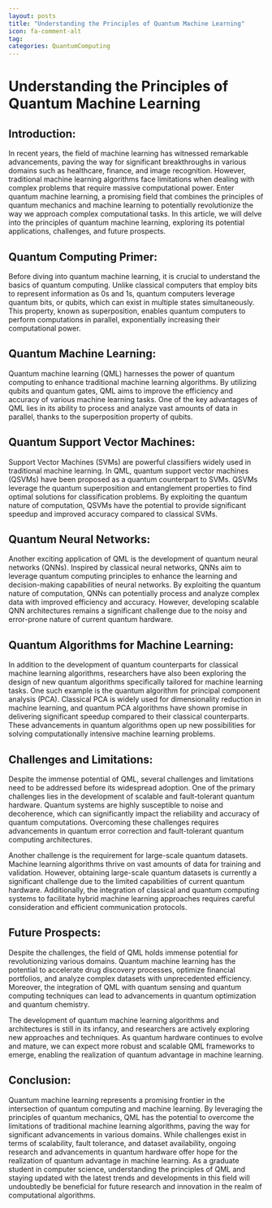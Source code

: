 ```yaml
---
layout: posts
title: "Understanding the Principles of Quantum Machine Learning"
icon: fa-comment-alt
tag:      
categories: QuantumComputing
---
```



# Understanding the Principles of Quantum Machine Learning

## Introduction:
In recent years, the field of machine learning has witnessed remarkable advancements, paving the way for significant breakthroughs in various domains such as healthcare, finance, and image recognition. However, traditional machine learning algorithms face limitations when dealing with complex problems that require massive computational power. Enter quantum machine learning, a promising field that combines the principles of quantum mechanics and machine learning to potentially revolutionize the way we approach complex computational tasks. In this article, we will delve into the principles of quantum machine learning, exploring its potential applications, challenges, and future prospects.

## Quantum Computing Primer:
Before diving into quantum machine learning, it is crucial to understand the basics of quantum computing. Unlike classical computers that employ bits to represent information as 0s and 1s, quantum computers leverage quantum bits, or qubits, which can exist in multiple states simultaneously. This property, known as superposition, enables quantum computers to perform computations in parallel, exponentially increasing their computational power.

## Quantum Machine Learning:
Quantum machine learning (QML) harnesses the power of quantum computing to enhance traditional machine learning algorithms. By utilizing qubits and quantum gates, QML aims to improve the efficiency and accuracy of various machine learning tasks. One of the key advantages of QML lies in its ability to process and analyze vast amounts of data in parallel, thanks to the superposition property of qubits.

## Quantum Support Vector Machines:
Support Vector Machines (SVMs) are powerful classifiers widely used in traditional machine learning. In QML, quantum support vector machines (QSVMs) have been proposed as a quantum counterpart to SVMs. QSVMs leverage the quantum superposition and entanglement properties to find optimal solutions for classification problems. By exploiting the quantum nature of computation, QSVMs have the potential to provide significant speedup and improved accuracy compared to classical SVMs.

## Quantum Neural Networks:
Another exciting application of QML is the development of quantum neural networks (QNNs). Inspired by classical neural networks, QNNs aim to leverage quantum computing principles to enhance the learning and decision-making capabilities of neural networks. By exploiting the quantum nature of computation, QNNs can potentially process and analyze complex data with improved efficiency and accuracy. However, developing scalable QNN architectures remains a significant challenge due to the noisy and error-prone nature of current quantum hardware.

## Quantum Algorithms for Machine Learning:
In addition to the development of quantum counterparts for classical machine learning algorithms, researchers have also been exploring the design of new quantum algorithms specifically tailored for machine learning tasks. One such example is the quantum algorithm for principal component analysis (PCA). Classical PCA is widely used for dimensionality reduction in machine learning, and quantum PCA algorithms have shown promise in delivering significant speedup compared to their classical counterparts. These advancements in quantum algorithms open up new possibilities for solving computationally intensive machine learning problems.

## Challenges and Limitations:
Despite the immense potential of QML, several challenges and limitations need to be addressed before its widespread adoption. One of the primary challenges lies in the development of scalable and fault-tolerant quantum hardware. Quantum systems are highly susceptible to noise and decoherence, which can significantly impact the reliability and accuracy of quantum computations. Overcoming these challenges requires advancements in quantum error correction and fault-tolerant quantum computing architectures.

Another challenge is the requirement for large-scale quantum datasets. Machine learning algorithms thrive on vast amounts of data for training and validation. However, obtaining large-scale quantum datasets is currently a significant challenge due to the limited capabilities of current quantum hardware. Additionally, the integration of classical and quantum computing systems to facilitate hybrid machine learning approaches requires careful consideration and efficient communication protocols.

## Future Prospects:
Despite the challenges, the field of QML holds immense potential for revolutionizing various domains. Quantum machine learning has the potential to accelerate drug discovery processes, optimize financial portfolios, and analyze complex datasets with unprecedented efficiency. Moreover, the integration of QML with quantum sensing and quantum computing techniques can lead to advancements in quantum optimization and quantum chemistry.

The development of quantum machine learning algorithms and architectures is still in its infancy, and researchers are actively exploring new approaches and techniques. As quantum hardware continues to evolve and mature, we can expect more robust and scalable QML frameworks to emerge, enabling the realization of quantum advantage in machine learning.

## Conclusion:
Quantum machine learning represents a promising frontier in the intersection of quantum computing and machine learning. By leveraging the principles of quantum mechanics, QML has the potential to overcome the limitations of traditional machine learning algorithms, paving the way for significant advancements in various domains. While challenges exist in terms of scalability, fault tolerance, and dataset availability, ongoing research and advancements in quantum hardware offer hope for the realization of quantum advantage in machine learning. As a graduate student in computer science, understanding the principles of QML and staying updated with the latest trends and developments in this field will undoubtedly be beneficial for future research and innovation in the realm of computational algorithms.